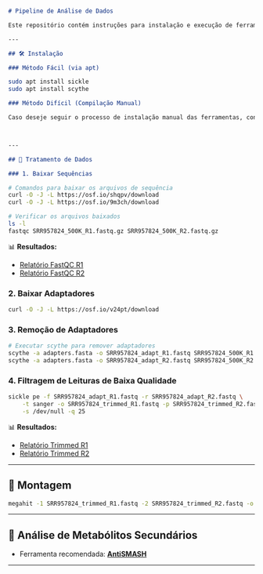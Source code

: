 ```markdown

# Pipeline de Análise de Dados

Este repositório contém instruções para instalação e execução de ferramentas como **sickle** e **scythe**, bem como o processamento de dados de sequenciamento.

---

## 🛠️ Instalação

### Método Fácil (via apt)
```

```bash
sudo apt install sickle
sudo apt install scythe
```
```markdown
### Método Difícil (Compilação Manual)

Caso deseje seguir o processo de instalação manual das ferramentas, consulte o [Tutorial de Instalação Difícil](instalacao_dificil.md).



---

## 📁 Tratamento de Dados

### 1. Baixar Sequências
```

```bash
# Comandos para baixar os arquivos de sequência
curl -O -J -L https://osf.io/shqpv/download
curl -O -J -L https://osf.io/9m3ch/download

# Verificar os arquivos baixados
ls -l
fastqc SRR957824_500K_R1.fastq.gz SRR957824_500K_R2.fastq.gz
```

📊 **Resultados:**
- [Relatório FastQC R1](https://www.hadriengourle.com/tutorials/data/fastqc/SRR957824_500K_R1_fastqc.html)
- [Relatório FastQC R2](https://www.hadriengourle.com/tutorials/data/fastqc/SRR957824_500K_R2_fastqc.html)

### 2. Baixar Adaptadores

```bash
curl -O -J -L https://osf.io/v24pt/download
```

### 3. Remoção de Adaptadores

```bash
# Executar scythe para remover adaptadores
scythe -a adapters.fasta -o SRR957824_adapt_R1.fastq SRR957824_500K_R1.fastq.gz
scythe -a adapters.fasta -o SRR957824_adapt_R2.fastq SRR957824_500K_R2.fastq.gz
```

### 4. Filtragem de Leituras de Baixa Qualidade

```bash
sickle pe -f SRR957824_adapt_R1.fastq -r SRR957824_adapt_R2.fastq \
    -t sanger -o SRR957824_trimmed_R1.fastq -p SRR957824_trimmed_R2.fastq \
    -s /dev/null -q 25
```

📊 **Resultados:**
- [Relatório Trimmed R1](https://www.hadriengourle.com/tutorials/data/fastqc/SRR957824_trimmed_R1_fastqc.html)
- [Relatório Trimmed R2](https://www.hadriengourle.com/tutorials/data/fastqc/SRR957824_trimmed_R2_fastqc.html)

---

## 🧬 Montagem

```bash
megahit -1 SRR957824_trimmed_R1.fastq -2 SRR957824_trimmed_R2.fastq -o assemble.fasta
```

---

## 🔬 Análise de Metabólitos Secundários

- Ferramenta recomendada: [**AntiSMASH**](https://antismash.secondarymetabolites.org)

---

